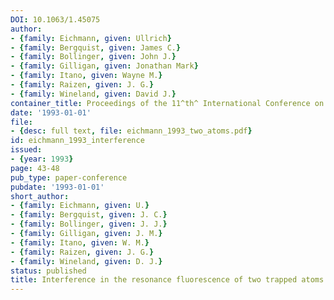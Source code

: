 ```yaml
---
DOI: 10.1063/1.45075
author:
- {family: Eichmann, given: Ullrich}
- {family: Bergquist, given: James C.}
- {family: Bollinger, given: John J.}
- {family: Gilligan, given: Jonathan Mark}
- {family: Itano, given: Wayne M.}
- {family: Raizen, given: J. G.}
- {family: Wineland, given: David J.}
container_title: Proceedings of the 11^th^ International Conference on Laser Science
date: '1993-01-01'
file:
- {desc: full text, file: eichmann_1993_two_atoms.pdf}
id: eichmann_1993_interference
issued:
- {year: 1993}
page: 43-48
pub_type: paper-conference
pubdate: '1993-01-01'
short_author:
- {family: Eichmann, given: U.}
- {family: Bergquist, given: J. C.}
- {family: Bollinger, given: J. J.}
- {family: Gilligan, given: J. M.}
- {family: Itano, given: W. M.}
- {family: Raizen, given: J. G.}
- {family: Wineland, given: D. J.}
status: published
title: Interference in the resonance fluorescence of two trapped atoms
---
```

